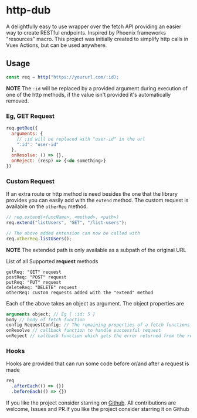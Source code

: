 # http-dub
A delightfully easy to use wrapper over the fetch API providing an easier way to create RESTful endpoints. Inspired by Phoenix frameworks "resources" macro.
This project was initially created to simplify http calls in Vuex Actions, but can be used anywhere.

## Usage

```javascript
const req = http("https://yoururl.com/:id);
```

**NOTE**  The `:id` will be replaced by a provided argument during execution of one of the http methods, if the value isn't provided it's automatically removed.

### Eg, GET Request
```javascript
req.getReq({
  arguments: {
    // :id will be replaced with "user-id" in the url
    ":id": "user-id"
  },
  onResolve: () => {},
  onReject: (resp) => {<do something>}
})
```

### Custom Request
If an extra route or http method is need besides the one that the library provides you can easily add with the `extend` method. The custom request is available on the `otherReq` method.

```javascript
// req.extend(<funcName>, <method>, <path>)
req.extend("listUsers", "GET", "/list-users");

// The above added extension can now be called with
req.otherReq.listUsers();
```

**NOTE**  The extended path is only available as a subpath of the original URL


List of all Supported **request** methods
```
getReq: "GET" request
postReq: "POST" request
putReq: "PUT" request
deleteReq: "DELETE" request
otherReq: custom requests added with the "extend" method
```
Each of the above takes an object as argument. The object properties are
```javascript
arguments object; // Eg { :id: 5 }
body // body of fetch function
config RequestConfig; // The remaining properties of a fetch functions config excluding body
onResolve // callback function to handle successful request
onReject // callback function which gets the error returned from the request as the first argument 
```

### Hooks
Hooks are provided that can run some code before or/and after a request is made
```javascript
req
  .afterEach(() => {})
  .beforeEach(() => {})
```

If you like the project consider starring on [Github](https://github.com/ikeohachidi/rest-resources). All contributions are welcome, Issues and PR.If you like the project consider starring it on Github